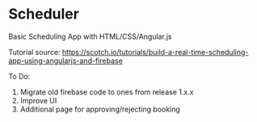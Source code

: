 # Scheduler
Basic Scheduling App with HTML/CSS/Angular.js

Tutorial source: https://scotch.io/tutorials/build-a-real-time-scheduling-app-using-angularjs-and-firebase

To Do:

1. Migrate old firebase code to ones from release 1.x.x
2. Improve UI
3. Additional page for approving/rejecting booking
